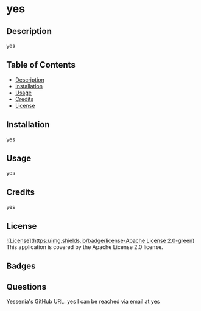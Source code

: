 # yes

  ## Description
  yes
  
  ## Table of Contents

  - [Description](#description)
  - [Installation](#installation)
  - [Usage](#usage)
  - [Credits](#credits)
  - [License](#license)
  
  ## Installation
  yes

  ## Usage
  yes
 
  ## Credits
  yes
  
  ## License
 [![License](https://img.shields.io/badge/license-Apache License 2.0-green)](./LICENSE)
 This application is covered by the Apache License 2.0 license. 

  ## Badges
  
  ## Questions
  Yessenia's GitHub URL: yes
  I can be reached via email at yes
